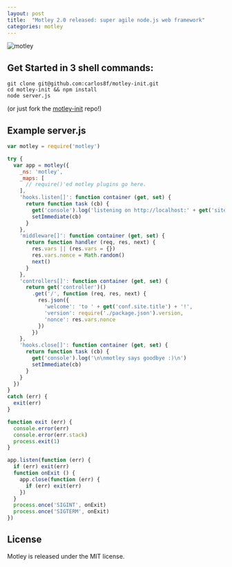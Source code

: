 ```yaml
---
layout: post
title:  "Motley 2.0 released: super agile node.js web framework"
categories: motley
---
```


![motley](https://raw.github.com/carlos8f/motley/master/assets/motley-full.png)

## Get Started in 3 shell commands:

```
git clone git@github.com:carlos8f/motley-init.git
cd motley-init && npm install
node server.js
```

(or just fork the [motley-init](https://github.com/carlos8f/motley-init) repo!)

## Example server.js

```js
var motley = require('motley')

try {
  var app = motley({
    _ns: 'motley',
    _maps: [
      // require()'ed motley plugins go here.
    ],
    'hooks.listen[]': function container (get, set) {
      return function task (cb) {
        get('console').log('listening on http://localhost:' + get('site.server').address().port + '/')
        setImmediate(cb)
      }
    },
    'middleware[]': function container (get, set) {
      return function handler (req, res, next) {
        res.vars || (res.vars = {})
        res.vars.nonce = Math.random()
        next()
      }
    },
    'controllers[]': function container (get, set) {
      return get('controller')()
        .get('/', function (req, res, next) {
          res.json({
            'welcome': 'to ' + get('conf.site.title') + '!',
            'version': require('./package.json').version,
            'nonce': res.vars.nonce
          })
        })
    },
    'hooks.close[]': function container (get, set) {
      return function task (cb) {
        get('console').log('\n\nmotley says goodbye :)\n')
        setImmediate(cb)
      }
    }
  })
}
catch (err) {
  exit(err)
}

function exit (err) {
  console.error(err)
  console.error(err.stack)
  process.exit(1)
}

app.listen(function (err) {
  if (err) exit(err)
  function onExit () {
    app.close(function (err) {
      if (err) exit(err)
    })
  }
  process.once('SIGINT', onExit)
  process.once('SIGTERM', onExit)
})
```

## License

Motley is released under the MIT license.
